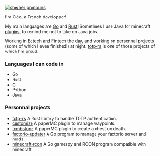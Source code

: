 [![she/her pronouns](https://img.shields.io/badge/pronouns-she%2Fher-ff69b4)](https://pronoun.is/she/her)

I'm Cléo, a French developper!

My main languages are [Go](https://go.dev/) and [Rust](https://www.rust-lang.org)! Sometimes I use Java for minecraft [plugins](https://github.com/constantoine/tombstone), to remind me not to take on Java jobs.

Working in Edtech and Fintech the day, and working on personnal projects (some of which I even finished!) at night. [totp-rs](https://github.com/constantoine/totp-rs) is one of those projects of which I'm proud.

### Languages I can code in:
- Go
- Rust
- C
- Python
- Java

### Personnal projects
- [totp-rs](https://github.com/constantoine/totp-rs) A Rust library to handle TOTP authentication.
- [customize](https://github.com/constantoine/customize) A paperMC plugin to manage waypoints.
- [tombstone](github.com/constantoine/tombstone) A paperMC plugin to create a chest on death.
- [factorio-updater](https://gitlab.com/la-livre/factorio-updater) A Go program to manage your factorio server and mods.
- [minecraft-rcon](https://gitlab.com/la-livre/minecraft-rcon) A Go gamespy and RCON program compatible with minecraft.

